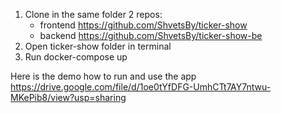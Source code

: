 1. Clone in the same folder 2 repos:
   - frontend https://github.com/ShvetsBy/ticker-show
   - backend https://github.com/ShvetsBy/ticker-show-be
2. Open ticker-show folder in terminal
3. Run docker-compose up

Here is the demo how to run and use the app https://drive.google.com/file/d/1oe0tYfDFG-UmhCTt7AY7ntwu-MKePib8/view?usp=sharing
